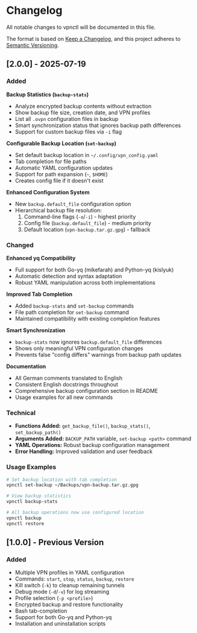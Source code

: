 # Changelog

All notable changes to vpnctl will be documented in this file.

The format is based on [Keep a Changelog](https://keepachangelog.com/en/1.0.0/),
and this project adheres to [Semantic Versioning](https://semver.org/spec/v2.0.0.html).

## [2.0.0] - 2025-07-19

### Added

**Backup Statistics (`backup-stats`)**
- Analyze encrypted backup contents without extraction
- Show backup file size, creation date, and VPN profiles
- List all `.ovpn` configuration files in backup
- Smart synchronization status that ignores backup path differences
- Support for custom backup files via `-i` flag

**Configurable Backup Location (`set-backup`)**  
- Set default backup location in `~/.config/vpn_config.yaml`
- Tab completion for file paths
- Automatic YAML configuration updates
- Support for path expansion (`~`, `$HOME`)
- Creates config file if it doesn't exist

**Enhanced Configuration System**
- New `backup.default_file` configuration option
- Hierarchical backup file resolution:
  1. Command-line flags (`-o`/`-i`) - highest priority
  2. Config file (`backup.default_file`) - medium priority  
  3. Default location (`vpn-backup.tar.gz.gpg`) - fallback

### Changed

**Enhanced yq Compatibility**
- Full support for both Go-yq (mikefarah) and Python-yq (kislyuk)
- Automatic detection and syntax adaptation
- Robust YAML manipulation across both implementations

**Improved Tab Completion**
- Added `backup-stats` and `set-backup` commands
- File path completion for `set-backup` command
- Maintained compatibility with existing completion features

**Smart Synchronization**
- `backup-stats` now ignores `backup.default_file` differences
- Shows only meaningful VPN configuration changes
- Prevents false "config differs" warnings from backup path updates

**Documentation**
- All German comments translated to English
- Consistent English docstrings throughout
- Comprehensive backup configuration section in README
- Usage examples for all new commands

### Technical

- **Functions Added:** `get_backup_file()`, `backup_stats()`, `set_backup_path()`
- **Arguments Added:** `BACKUP_PATH` variable, `set-backup <path>` command
- **YAML Operations:** Robust backup configuration management
- **Error Handling:** Improved validation and user feedback

### Usage Examples

```bash
# Set backup location with tab completion
vpnctl set-backup ~/Backups/vpn-backup.tar.gz.gpg

# View backup statistics  
vpnctl backup-stats

# All backup operations now use configured location
vpnctl backup
vpnctl restore
```

## [1.0.0] - Previous Version

### Added
- Multiple VPN profiles in YAML configuration
- Commands: `start`, `stop`, `status`, `backup`, `restore`
- Kill switch (`-k`) to cleanup remaining tunnels
- Debug mode (`-d`/`-v`) for log streaming
- Profile selection (`-p <profile>`)
- Encrypted backup and restore functionality
- Bash tab-completion
- Support for both Go-yq and Python-yq
- Installation and uninstallation scripts